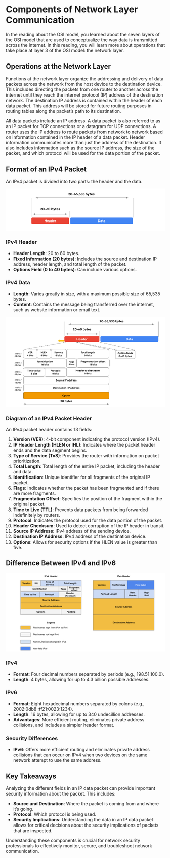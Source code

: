 # Components of Network Layer Communication

In the reading about the OSI model, you learned about the seven layers of the OSI model that are used to conceptualize the way data is transmitted across the internet. In this reading, you will learn more about operations that take place at layer 3 of the OSI model: the network layer.

## Operations at the Network Layer
Functions at the network layer organize the addressing and delivery of data packets across the network from the host device to the destination device. This includes directing the packets from one router to another across the internet until they reach the internet protocol (IP) address of the destination network. The destination IP address is contained within the header of each data packet. This address will be stored for future routing purposes in routing tables along the packet’s path to its destination.

All data packets include an IP address. A data packet is also referred to as an IP packet for TCP connections or a datagram for UDP connections. A router uses the IP address to route packets from network to network based on information contained in the IP header of a data packet. Header information communicates more than just the address of the destination. It also includes information such as the source IP address, the size of the packet, and which protocol will be used for the data portion of the packet.

## Format of an IPv4 Packet
An IPv4 packet is divided into two parts: the header and the data.

![format-packet-ipv4](images/NHNCeVwQQCCcfSTfEUTolg_afd9af6faf854e3db824471a7f2e56f1_CS_R-044_Edited_IP-packet-header-and-data-final.png)

### IPv4 Header
- **Header Length**: 20 to 60 bytes.
- **Fixed Information (20 bytes)**: Includes the source and destination IP address, header length, and total length of the packet.
- **Options Field (0 to 40 bytes)**: Can include various options.

### IPv4 Data
- **Length**: Varies greatly in size, with a maximum possible size of 65,535 bytes.
- **Content**: Contains the message being transferred over the internet, such as website information or email text.

![ipv4-packet](images/11-components-of-network-layer-communication.png)

### Diagram of an IPv4 Packet Header
An IPv4 packet header contains 13 fields:

1. **Version (VER)**: 4-bit component indicating the protocol version (IPv4).
2. **IP Header Length (HLEN or IHL)**: Indicates where the packet header ends and the data segment begins.
3. **Type of Service (ToS)**: Provides the router with information on packet prioritization.
4. **Total Length**: Total length of the entire IP packet, including the header and data.
5. **Identification**: Unique identifier for all fragments of the original IP packet.
6. **Flags**: Indicates whether the packet has been fragmented and if there are more fragments.
7. **Fragmentation Offset**: Specifies the position of the fragment within the original packet.
8. **Time to Live (TTL)**: Prevents data packets from being forwarded indefinitely by routers.
9. **Protocol**: Indicates the protocol used for the data portion of the packet.
10. **Header Checksum**: Used to detect corruption of the IP header in transit.
11. **Source IP Address**: IPv4 address of the sending device.
12. **Destination IP Address**: IPv4 address of the destination device.
13. **Options**: Allows for security options if the HLEN value is greater than five.

## Difference Between IPv4 and IPv6

![ipv4-vs-ipv6](images/PNld6YkmQNWyhZjFFHvC-Q_eb474e5ee3b3416fbc06a639503342f1_CS_R-044_IPv4-and-IPv6.png)

### IPv4
- **Format**: Four decimal numbers separated by periods (e.g., 198.51.100.0).
- **Length**: 4 bytes, allowing for up to 4.3 billion possible addresses.

### IPv6
- **Format**: Eight hexadecimal numbers separated by colons (e.g., 2002:0db8::ff21:0023:1234).
- **Length**: 16 bytes, allowing for up to 340 undecillion addresses.
- **Advantages**: More efficient routing, eliminates private address collisions, and includes a simpler header format.

### Security Differences
- **IPv6**: Offers more efficient routing and eliminates private address collisions that can occur on IPv4 when two devices on the same network attempt to use the same address.

## Key Takeaways
Analyzing the different fields in an IP data packet can provide important security information about the packet. This includes:
- **Source and Destination**: Where the packet is coming from and where it’s going.
- **Protocol**: Which protocol is being used.
- **Security Implications**: Understanding the data in an IP data packet allows for critical decisions about the security implications of packets that are inspected.

Understanding these components is crucial for network security professionals to effectively monitor, secure, and troubleshoot network communication.
